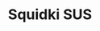 ---
slug: squidki-sus
title: Squidki SUS
description: "Squidki SUS is an exciting online game. Play for free directly in your browser!"
icon: /images/new_mods/Sprunki SUS.png
url: https://wowtbc.net/sprunkin/sinner7/index.html
previewImage: /images/new_mods/Sprunki SUS.png
type: new mods

# SEO配置
seo:
  title: "Squidki SUS - Play Free Online Game | Fun Browser Games"
  description: "Squidki SUS - Play this fun online game for free in your browser. No download required!"
  ogImage: "/images/new_mods/Sprunki SUS.png"
  keywords: "squidki-sus, online game, browser game, free game, new mods game, play online"

videoUrls:
  - https://www.youtube.com/embed/example1
  - https://www.youtube.com/embed/example2

whyPlay:
  title: "Why Play Squidki SUS?"
  items:
    - "Immersive Gameplay: Squidki SUS offers an engaging and immersive gaming experience that will keep you entertained for hours"
    - "Challenging Levels: Test your skills with increasingly difficult challenges and obstacles"
    - "Beautiful Graphics: Enjoy stunning visuals and smooth animations that bring the game world to life"
    - "Regular Updates: New content and features are added regularly to keep the game fresh and exciting"
    - "Free to Play: Experience all the fun without spending a penny"
    - "Community Features: Connect with other players, share strategies, and compete for high scores"
    - "Cross-Platform: Play on any device with a web browser, no downloads required"

features:
  title: "Key Features of Squidki SUS"
  image: "/images/new_mods/Sprunki SUS.png"
  items:
    - "Intuitive Controls: Easy to learn controls make Squidki SUS accessible for players of all skill levels"
    - "Multiple Game Modes: Enjoy various gameplay options that provide different challenges and experiences"
    - "Character Customization: Personalize your gaming experience with unique characters and items"
    - "Achievement System: Complete special tasks to earn rewards and recognition"
    - "Leaderboards: Compete with players worldwide and see who can achieve the highest scores"

characteristics:
  title: "Game Characteristics"
  image: "/images/new_mods/Sprunki SUS.png"
  items:
    - "Genre: New mods game with elements of strategy and skill"
    - "Difficulty: Suitable for both casual gamers and those seeking a challenge"
    - "Play Time: Quick sessions or extended gameplay, depending on your preference"
    - "Art Style: Vibrant and engaging visuals that enhance the gaming experience"
    - "Sound Design: Immersive audio that complements the gameplay perfectly"

info: "Squidki SUS is an exciting online game that offers players a unique and engaging gaming experience. With its intuitive controls, stunning visuals, and challenging gameplay, Squidki SUS provides hours of entertainment for players of all ages and skill levels. Whether you're looking for a quick gaming session during a break or an extended play session, Squidki SUS delivers an immersive experience that will keep you coming back for more. The game features multiple levels of increasing difficulty, ensuring that players are constantly challenged as they progress. With regular updates adding new content and features, Squidki SUS remains fresh and exciting, providing endless entertainment options for its growing community of players."

howToPlayIntro: "Welcome to Squidki SUS! This guide will walk you through the basics and help you master the game. Whether you're a beginner or looking to improve your skills, these tips and instructions will enhance your gaming experience."

howToPlaySteps:
  - title: "Getting Started"
    description: "Begin your Squidki SUS adventure by familiarizing yourself with the controls. Use your keyboard or mouse to navigate through the game interface. The tutorial will guide you through the basic mechanics and help you understand the objectives."
  - title: "Understanding the Objectives"
    description: "In Squidki SUS, your main goal is to progress through levels by completing specific objectives. Each level presents unique challenges that require different strategies and approaches."
  - title: "Mastering the Controls"
    description: "Practice using the controls to improve your precision and reaction time. Squidki SUS requires quick reflexes and strategic thinking to overcome obstacles and defeat opponents."
  - title: "Utilizing Power-ups"
    description: "Collect power-ups throughout the game to enhance your abilities and overcome difficult challenges. Each power-up offers unique advantages that can be crucial for success."
  - title: "Developing Strategies"
    description: "As you progress in Squidki SUS, develop effective strategies for different scenarios. Analyze patterns, anticipate challenges, and adapt your approach to maximize your performance."

faq:
  title: "Frequently Asked Questions about Squidki SUS"
  items:
    - question: "Is Squidki SUS free to play?"
      answer: "Yes, Squidki SUS is completely free to play directly in your web browser. No downloads or purchases are required to enjoy the full game experience."
    - question: "Can I play Squidki SUS on mobile devices?"
      answer: "Yes, Squidki SUS is optimized for both desktop and mobile play. You can enjoy the game on any device with a web browser and internet connection."
    - question: "Are there any in-game purchases?"
      answer: "While Squidki SUS is free to play, there may be optional in-game purchases available for cosmetic items or additional features that don't affect core gameplay."
    - question: "How often is Squidki SUS updated?"
      answer: "The developers regularly update Squidki SUS with new content, features, and improvements based on player feedback and game performance."
    - question: "Can I play Squidki SUS offline?"
      answer: "Currently, Squidki SUS requires an internet connection to play as it's a browser-based online game."
    - question: "Is Squidki SUS suitable for children?"
      answer: "Yes, Squidki SUS is designed to be family-friendly and suitable for players of all ages."
    - question: "How do I report bugs or issues?"
      answer: "If you encounter any problems while playing Squidki SUS, you can report them through the game's support page or contact the developers directly through their website."
    - question: "Still Have Questions?"
      answer: "If you have additional questions about Squidki SUS that aren't covered in this FAQ, please visit our support center or contact our customer service team for assistance."
---